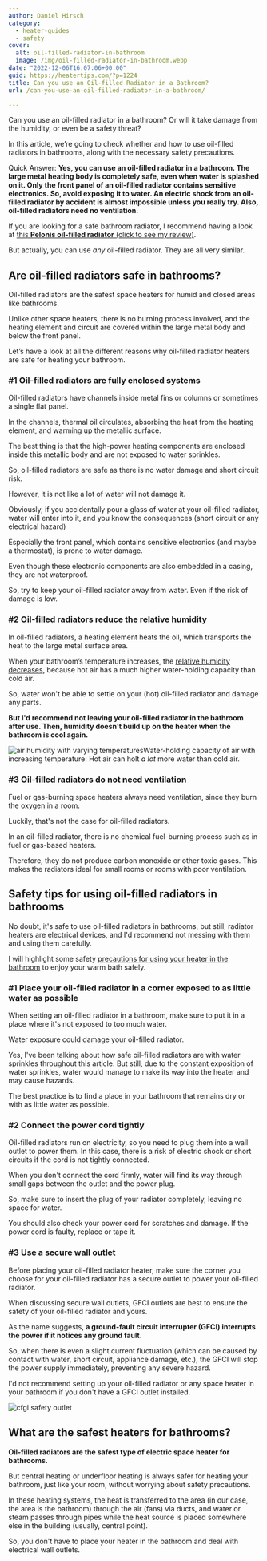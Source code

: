 ```yaml
---
author: Daniel Hirsch
category:
  - heater-guides
  - safety
cover:
  alt: oil-filled-radiator-in-bathroom
  image: /img/oil-filled-radiator-in-bathroom.webp
date: "2022-12-06T16:07:06+00:00"
guid: https://heatertips.com/?p=1224
title: Can you use an Oil-filled Radiator in a Bathroom?
url: /can-you-use-an-oil-filled-radiator-in-a-bathroom/

---
```

Can you use an oil-filled radiator in a bathroom? Or will it take damage from the humidity, or even be a safety threat?

In this article, we’re going to check whether and how to use oil-filled radiators in bathrooms, along with the necessary safety precautions.

Quick Answer: **Yes, you can use an oil-filled radiator in a bathroom. The large metal heating body is completely safe, even when water is splashed on it. Only the front panel of an oil-filled radiator contains sensitive electronics. So, avoid exposing it to water. An electric shock from an oil-filled radiator by accident is almost impossible unless you really try. Also, oil-filled radiators need no ventilation.**

If you are looking for a safe bathroom radiator, I recommend having a look at [this **Pelonis oil-filled radiator** (click to see my review)](/recommended-products/oil-filled-radiator/).

But actually, you can use _any_ oil-filled radiator. They are all very similar.

## Are oil-filled radiators safe in bathrooms?

Oil-filled radiators are the safest space heaters for humid and closed areas like bathrooms.

Unlike other space heaters, there is no burning process involved, and the heating element and circuit are covered within the large metal body and below the front panel.

Let’s have a look at all the different reasons why oil-filled radiator heaters are safe for heating your bathroom.

### \#1 Oil-filled radiators are fully enclosed systems

Oil-filled radiators have channels inside metal fins or columns or sometimes a single flat panel.

In the channels, thermal oil circulates, absorbing the heat from the heating element, and warming up the metallic surface.

The best thing is that the high-power heating components are enclosed inside this metallic body and are not exposed to water sprinkles.

So, oil-filled radiators are safe as there is no water damage and short circuit risk.

However, it is not like a lot of water will not damage it.

Obviously, if you accidentally pour a glass of water at your oil-filled radiator, water will enter into it, and you know the consequences (short circuit or any electrical hazard)

Especially the front panel, which contains sensitive electronics (and maybe a thermostat), is prone to water damage.

Even though these electronic components are also embedded in a casing, they are not waterproof.

So, try to keep your oil-filled radiator away from water. Even if the risk of damage is low.

### \#2 Oil-filled radiators reduce the relative humidity

In oil-filled radiators, a heating element heats the oil, which transports the heat to the large metal surface area.

When your bathroom’s temperature increases, the [relative humidity decreases](/will-a-space-heater-dehumidify-a-room/), because hot air has a much higher water-holding capacity than cold air.

So, water won't be able to settle on your (hot) oil-filled radiator and damage any parts.

**But I'd recommend not leaving your oil-filled radiator in the bathroom after use. Then, humidity doesn't build up on the heater when the bathroom is cool again.**

![air humidity with varying temperatures](/img/air-humidity-capacity-by-temperature.webp)Water-holding capacity of air with increasing temperature: Hot air can holt _a lot_ more water than cold air.

### \#3 Oil-filled radiators do not need ventilation

Fuel or gas-burning space heaters always need ventilation, since they burn the oxygen in a room.

Luckily, that's not the case for oil-filled radiators.

In an oil-filled radiator, there is no chemical fuel-burning process such as in fuel or gas-based heaters.

Therefore, they do not produce carbon monoxide or other toxic gases. This makes the radiators ideal for small rooms or rooms with poor ventilation.

## Safety tips for using oil-filled radiators in bathrooms

No doubt, it's safe to use oil-filled radiators in bathrooms, but still, radiator heaters are electrical devices, and I'd recommend not messing with them and using them carefully.

I will highlight some safety [precautions for using your heater in the bathroom](/5-safety-tips-for-using-a-space-heater-in-a-bathroom/) to enjoy your warm bath safely.

### \#1 Place your oil-filled radiator in a corner exposed to as little water as possible

When setting an oil-filled radiator in a bathroom, make sure to put it in a place where it's not exposed to too much water.

Water exposure could damage your oil-filled radiator.

Yes, I've been talking about how safe oil-filled radiators are with water sprinkles throughout this article. But still, due to the constant exposition of water sprinkles, water would manage to make its way into the heater and may cause hazards.

The best practice is to find a place in your bathroom that remains dry or with as little water as possible.

### \#2 Connect the power cord tightly

Oil-filled radiators run on electricity, so you need to plug them into a wall outlet to power them. In this case, there is a risk of electric shock or short circuits if the cord is not tightly connected.

When you don't connect the cord firmly, water will find its way through small gaps between the outlet and the power plug.

So, make sure to insert the plug of your radiator completely, leaving no space for water.

You should also check your power cord for scratches and damage. If the power cord is faulty, replace or tape it.

### \#3 Use a secure wall outlet

Before placing your oil-filled radiator heater, make sure the corner you choose for your oil-filled radiator has a secure outlet to power your oil-filled radiator.

When discussing secure wall outlets, GFCI outlets are best to ensure the safety of your oil-filled radiator and yours.

As the name suggests, **a ground-fault circuit interrupter (GFCI) interrupts the power if it notices any ground fault.**

So, when there is even a slight current fluctuation (which can be caused by contact with water, short circuit, appliance damage, etc.), the GFCI will stop the power supply immediately, preventing any severe hazard.

I'd not recommend setting up your oil-filled radiator or any space heater in your bathroom if you don't have a GFCI outlet installed.

![cfgi safety outlet](/img/cfgi-outlet-for-using-space-heater-in-a-bathroom.webp)

## What are the safest heaters for bathrooms?

**Oil-filled radiators are the safest type of electric space heater for bathrooms.**

But central heating or underfloor heating is always safer for heating your bathroom, just like your room, without worrying about safety precautions.

In these heating systems, the heat is transferred to the area (in our case, the area is the bathroom) through the air (fans) via ducts, and water or steam passes through pipes while the heat source is placed somewhere else in the building (usually, central point).

So, you don't have to place your heater in the bathroom and deal with electrical wall outlets.
